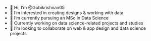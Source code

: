 - 👋 Hi, I’m @Gobikrishnan05
- 👀 I’m interested in creating designs & working with data
- 🌱 I’m currently pursuing an MSc in Data Science
- 💼 Currently working on data science-related projects and studies
- 🤝 I’m looking to collaborate on web & app design and data science projects

<!---
Gobikrishnan05/Gobikrishnan05 is a ✨ special ✨ repository because its `README.md` (this file) appears on your GitHub profile.
You can click the Preview link to take a look at your changes.
--->
